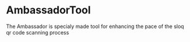 # AmbassadorTool
The Ambassador is specialy made tool for enhancing the pace of the sloq qr code scanning process
